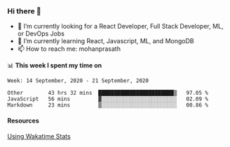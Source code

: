 ### Hi there 👋

- 🔭 I’m currently looking for a React Developer, Full Stack Developer, ML, or DevOps Jobs
- 🌱 I’m currently learning React, Javascript, ML, and MongoDB
- 📫 How to reach me: mohanprasath

📊 **This week I spent my time on**
<!--START_SECTION:waka-->
```text
Week: 14 September, 2020 - 21 September, 2020

Other        43 hrs 32 mins  ████████████████████████▒   97.05 % 
JavaScript   56 mins         ▓░░░░░░░░░░░░░░░░░░░░░░░░   02.09 % 
Markdown     23 mins         ▒░░░░░░░░░░░░░░░░░░░░░░░░   00.86 % 
```
<!--END_SECTION:waka-->

#### Resources
[Using Wakatime Stats](https://github.com/marketplace/actions/waka-readme)
